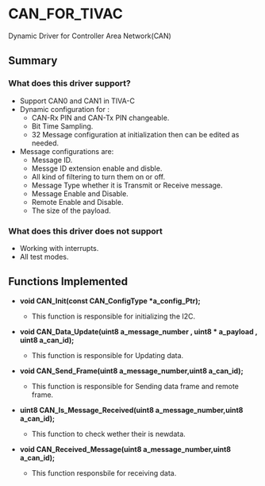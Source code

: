 # CAN_FOR_TIVAC
Dynamic Driver for Controller Area Network(CAN)
## Summary
### What does this driver support?
* Support CAN0 and CAN1 in TIVA-C
* Dynamic configuration for :
  * CAN-Rx PIN and CAN-Tx PIN changeable.
  * Bit Time Sampling.
  * 32 Message configuration at initialization then can be edited as needed.
* Message configurations are:
  * Message ID.
  * Messge ID extension enable and disble.
  * All kind of filtering to turn them on or off.
  * Message Type whether it is Transmit or Receive message.
  * Message Enable and Disable.
  * Remote Enable and Disable.
  * The size of the payload.   
### What does this driver does not support
* Working with interrupts.
* All test modes.

## Functions Implemented
* __void CAN_Init(const CAN_ConfigType *a_config_Ptr);__
  * This function is responsible for initializing the I2C.

* __void CAN_Data_Update(uint8 a_message_number , uint8 * a_payload , uint8 a_can_id);__
  * This function is responsible for Updating data.

* __void CAN_Send_Frame(uint8 a_message_number,uint8 a_can_id);__
  *  This function is responsible for Sending data frame and remote frame.

* __uint8 CAN_Is_Message_Received(uint8 a_message_number,uint8 a_can_id);__
  * This function to check wether their is newdata.

* __void CAN_Received_Message(uint8 a_message_number,uint8 a_can_id);__
  * This function responsbile for receiving data.
